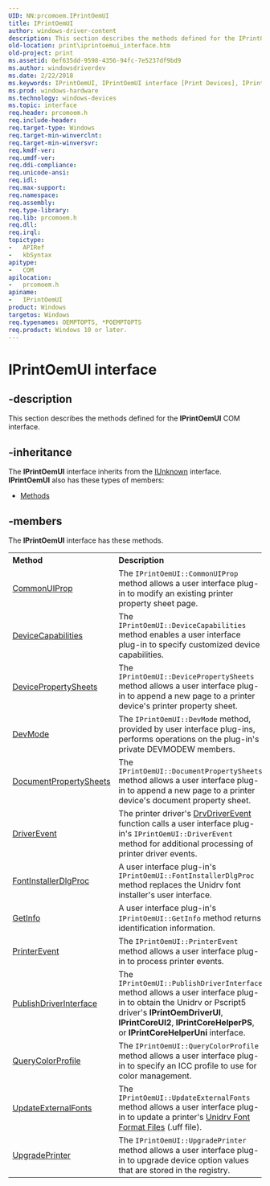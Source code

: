 ```yaml
---
UID: NN:prcomoem.IPrintOemUI
title: IPrintOemUI
author: windows-driver-content
description: This section describes the methods defined for the IPrintOemUI COM interface.
old-location: print\iprintoemui_interface.htm
old-project: print
ms.assetid: 0ef635dd-9598-4356-94fc-7e5237df9bd9
ms.author: windowsdriverdev
ms.date: 2/22/2018
ms.keywords: IPrintOemUI, IPrintOemUI interface [Print Devices], IPrintOemUI interface [Print Devices], described, prcomoem/IPrintOemUI, print.iprintoemui_interface, print_unidrv-pscript_ui_d2e42772-2604-4ef1-a667-70139ac8a62a.xml
ms.prod: windows-hardware
ms.technology: windows-devices
ms.topic: interface
req.header: prcomoem.h
req.include-header: 
req.target-type: Windows
req.target-min-winverclnt: 
req.target-min-winversvr: 
req.kmdf-ver: 
req.umdf-ver: 
req.ddi-compliance: 
req.unicode-ansi: 
req.idl: 
req.max-support: 
req.namespace: 
req.assembly: 
req.type-library: 
req.lib: prcomoem.h
req.dll: 
req.irql: 
topictype:
-	APIRef
-	kbSyntax
apitype:
-	COM
apilocation:
-	prcomoem.h
apiname:
-	IPrintOemUI
product: Windows
targetos: Windows
req.typenames: OEMPTOPTS, *POEMPTOPTS
req.product: Windows 10 or later.
---
```


# IPrintOemUI interface


## -description


This section describes the methods defined for the <b>IPrintOemUI</b> COM interface.


## -inheritance

The <b xmlns:loc="http://microsoft.com/wdcml/l10n">IPrintOemUI</b> interface inherits from the <a href="https://msdn.microsoft.com/33f1d79a-33fc-4ce5-a372-e08bda378332">IUnknown</a> interface. <b>IPrintOemUI</b> also has these types of members:
<ul>
<li><a href="https://docs.microsoft.com/">Methods</a></li>
</ul>

## -members

The <b>IPrintOemUI</b> interface has these methods.
<table class="members" id="memberListMethods">
<tr>
<th align="left" width="37%">Method</th>
<th align="left" width="63%">Description</th>
</tr>
<tr data="declared;">
<td align="left" width="37%">
<a href="https://msdn.microsoft.com/6218913c-d11c-4646-a292-5f8740097d58">CommonUIProp</a>
</td>
<td align="left" width="63%">
The <code>IPrintOemUI::CommonUIProp</code> method allows a user interface plug-in to modify an existing printer property sheet page.

</td>
</tr>
<tr data="declared;">
<td align="left" width="37%">
<a href="https://msdn.microsoft.com/a3d3e986-41ab-489a-a930-b10e9989553f">DeviceCapabilities</a>
</td>
<td align="left" width="63%">
The <code>IPrintOemUI::DeviceCapabilities</code> method enables a user interface plug-in to specify customized device capabilities.

</td>
</tr>
<tr data="declared;">
<td align="left" width="37%">
<a href="https://msdn.microsoft.com/7d782f53-2409-416d-a3be-dad932c440a1">DevicePropertySheets</a>
</td>
<td align="left" width="63%">
The <code>IPrintOemUI::DevicePropertySheets</code> method allows a user interface plug-in to append a new page to a printer device's printer property sheet.

</td>
</tr>
<tr data="declared;">
<td align="left" width="37%">
<a href="https://msdn.microsoft.com/decc76c4-1973-41c5-9091-6dc5b9ccd30d">DevMode</a>
</td>
<td align="left" width="63%">
The <code>IPrintOemUI::DevMode</code> method, provided by user interface plug-ins, performs operations on the plug-in's private DEVMODEW members.

</td>
</tr>
<tr data="declared;">
<td align="left" width="37%">
<a href="https://msdn.microsoft.com/a8c7eb0d-792f-4a6c-af47-bb4558feb790">DocumentPropertySheets</a>
</td>
<td align="left" width="63%">
The <code>IPrintOemUI::DocumentPropertySheets</code> method allows a user interface plug-in to append a new page to a printer device's document property sheet.

</td>
</tr>
<tr data="declared;">
<td align="left" width="37%">
<a href="https://msdn.microsoft.com/aacddaea-3a6f-4018-92ac-fe4aa2ddabd3">DriverEvent</a>
</td>
<td align="left" width="63%">
The printer driver's <a href="..\winddiui\nf-winddiui-drvdriverevent.md">DrvDriverEvent</a> function calls a user interface plug-in's <code>IPrintOemUI::DriverEvent</code> method for additional processing of printer driver events.

</td>
</tr>
<tr data="declared;">
<td align="left" width="37%">
<a href="https://msdn.microsoft.com/6f63d48d-7c2f-4531-b6db-fd4fdcfbce27">FontInstallerDlgProc</a>
</td>
<td align="left" width="63%">
A user interface plug-in's <code>IPrintOemUI::FontInstallerDlgProc</code> method replaces the Unidrv font installer's user interface.

</td>
</tr>
<tr data="declared;">
<td align="left" width="37%">
<a href="https://msdn.microsoft.com/library/windows/hardware/hh451309">GetInfo</a>
</td>
<td align="left" width="63%">
A user interface plug-in's <code>IPrintOemUI::GetInfo</code> method returns identification information.

</td>
</tr>
<tr data="declared;">
<td align="left" width="37%">
<a href="https://msdn.microsoft.com/214ea4d8-3bf9-4248-8bfa-7180635769be">PrinterEvent</a>
</td>
<td align="left" width="63%">
The <code>IPrintOemUI::PrinterEvent</code> method allows a user interface plug-in to process printer events.

</td>
</tr>
<tr data="declared;">
<td align="left" width="37%">
<a href="https://msdn.microsoft.com/4c2053ec-c6b3-4584-b689-dc887610c57e">PublishDriverInterface</a>
</td>
<td align="left" width="63%">
The <code>IPrintOemUI::PublishDriverInterface</code> method allows a user interface plug-in to obtain the Unidrv or Pscript5 driver's <b>IPrintOemDriverUI</b>, <b>IPrintCoreUI2</b>, <b>IPrintCoreHelperPS</b>, or <b>IPrintCoreHelperUni</b> interface.

</td>
</tr>
<tr data="declared;">
<td align="left" width="37%">
<a href="https://msdn.microsoft.com/ce1131f9-4b9c-4f20-afc9-514ccbc7ecf7">QueryColorProfile</a>
</td>
<td align="left" width="63%">
The <code>IPrintOemUI::QueryColorProfile</code> method allows a user interface plug-in to specify an ICC profile to use for color management.

</td>
</tr>
<tr data="declared;">
<td align="left" width="37%">
<a href="https://msdn.microsoft.com/5c501305-fa5f-4466-9a9a-83f072d904b3">UpdateExternalFonts</a>
</td>
<td align="left" width="63%">
The <code>IPrintOemUI::UpdateExternalFonts</code> method allows a user interface plug-in to update a printer's <a href="https://msdn.microsoft.com/6e643703-ace1-4660-990c-3a9ca735829d">Unidrv Font Format Files</a> (.uff file).

</td>
</tr>
<tr data="declared;">
<td align="left" width="37%">
<a href="https://msdn.microsoft.com/405f0000-c239-4f2c-83ad-5d35441a5df2">UpgradePrinter</a>
</td>
<td align="left" width="63%">
The <code>IPrintOemUI::UpgradePrinter</code> method allows a user interface plug-in to upgrade device option values that are stored in the registry.

</td>
</tr>
</table> 


